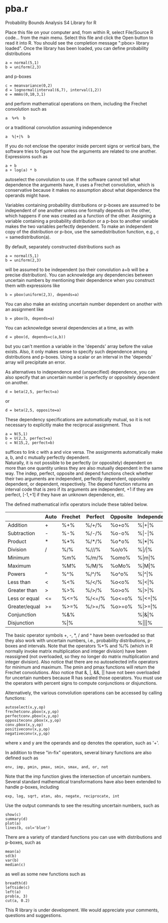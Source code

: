 # pba.r 
Probability Bounds Analysis S4 Library for R 

Place this file on your computer and, from within R, select 
File/Source R code... from the main menu.  Select this file and
click the Open button to read it into R.  You should see the 
completion message ":pbox> library loaded".  Once the library 
has been loaded, you can define probability distributions 

    a = normal(5,1)
    b = uniform(2,3)

and  p-boxes 

    c = meanvariance(0,2)    
    d = lognormal(interval(6,7), interval(1,2))   
    e = mmms(0,10,3,1) 

and perform mathematical operations on them, including the 
Frechet convolution such as 

    a  %+%  b

or a traditional convolution assuming independence

    a  %|+|%  b

If you do not enclose the operator inside percent signs or 
vertical bars, the software tries to figure out how the
arguments are related to one another. Expressions such as

    a + b  
    a + log(a) * b    

autoselect the convolution to use.  If the software cannot 
tell what dependence the arguments have, it uses a Frechet 
convolution, which is conservative because it makes no
assumption about what dependence the operands might have.


Variables containing probability distributions or p-boxes 
are assumed to be independent of one another unless one 
formally depends on the other, which happens if one was 
created as a function of the other. Assigning a variable 
containing a probability distribution or a p-box to another 
variable makes the two variables perfectly dependent.  To 
make an independent copy of the distribution or p-box, use 
the samedistribution function, e.g., c = samedistribution(a).


By default, separately constructed distributions such as 

    a = normal(5,1)    
    b = uniform(2,3)

will be assumed to be independent (so their convolution a+b 
will be a precise distribution).  You can acknowledge any
dependencies between uncertain numbers by mentioning their 
dependence when you construct them with expressions like 

    b = pbox(uniform(2,3), depends=a)

You can also make an existing uncertain number dependent on 
another with an assignment like

    b = pbox(b, depends=a)

You can acknowledge several dependencies at a time, as with

    d = pbox(d, depends=c(a,b))

but you can't mention a variable in the 'depends' array before 
the value exists.  Also, it only makes sense to specify such 
dependence among distributions and p-boxes.  Using a scalar or 
an interval in the 'depends' array will precipitate an error.

As alternatives to independence and (unspecified) dependence, 
you can also specify that an uncertain number is perfectly or 
oppositely dependent on another.

    d = beta(2,5, perfect=a)

or

    d = beta(2,5, opposite=a)

These dependency specifications are automatically mutual, 
so it is not necessary to explicitly make the reciprocal 
assignment.  Thus

    a = N(5,1)  
    b = U(2,3, perfect=a)  
    c = N(15,2, perfect=b)

suffices to link c with a and vice versa.  The assignments
automatically make a, b, and c mutually perfectly dependent.  
Naturally, it is not possible to be perfectly (or oppositely) 
dependent on more than one quantity unless they are also 
mutually dependent in the same way.  The indep, perfect, 
opposite and depend functions check whether their two 
arguments are independent, perfectly dependent, oppositely 
dependent, or dependent, respectively.  The depend function 
returns an interval code that is zero if its arguments are 
independent, +1 if they are perfect, \[-1,+1\] if they have
an unknown dependence, etc.

The defined mathematical infix operators include these tabled below.

|   | Auto  | Frechet  | Perfect  |Opposite   |Independent|
|---|---|---|---|---|---|
| Addition  |  +  |  %+%  |  %/+/%  |  %o+o%  |  %\|+\|%
|Subtraction  |  -  |  %-%  |  %/-/%  |  %o-o%  |  %\|-\|%
| Product  |  *  |  %*%  |  %/*/%  |  %o*o%  |  %\|*\|%
| Division  |  /  |  %/%  |  %///%  |  %o/o%  |  %\|/\|%
| Minimum  |    |  %m%  |  %/m/%  |  %omo%  |  %\|m\|%
|Maximum  |    |  %M%  |  %/M/%  |  %oMo%  |  %\|M\|%
|Powers  |  ^  |  %^%  |  %/^/%  |  %o^o%  |  %\|^\|%
|Less than  |  \<  |  %\<%  |  %/\</%  |  %o\<o%  |  %\|\<\|%
|Greater than  |  \>  |  %\>%  |  %/\>/%  |  %o\>o%  |  %\|\>\|%
|Less or equal  |  \<=  |  %\<=%  |  %/\<=/%  |  %o\<=o%  |  %\|\<=\|%
|Greater/equal  |  >=  |  %>=%  |  %/>=/%  |  %o>=o%  |  %\|>=\|%
|Conjunction  |    |  %&%  |   |   |  %\|&\|%
|Disjunction  |    |  %\|%  |  |   |  %\|\|\|%

The basic operator symbols +, -, \*, / and ^ have been overloaded 
so that they also work with uncertain numbers, i.e., probability 
distributions, p-boxes and intervals.  Note that the operators 
%\*% and %/% (which in R normally invoke matrix multiplication and 
integer division) have been reassigned (not overloaded, so they no 
longer do matrix multiplication and integer division).  Also 
notice that there are no autoselected infix operators for minimum 
and maximum.  The pmin and pmax functions will return the Frechet 
convolutions.  Also notice that &, |, &&, || have not been 
overloaded for uncertain numbers because R has sealed those 
operators.  You must use the operators with percent signs to 
compute conjunctions or disjunctions.

Alternatively, the various convolution operations can be accessed 
by calling functions:

    autoselect(x,y,op)  
    frechetconv.pbox(x,y,op)  
    perfectconv.pbox(x,y,op)  
    oppositeconv.pbox(x,y,op)  
    conv.pbox(x,y,op)  
    positiveconv(x,y,op)  
    negativeconv(x,y,op)  

where x and y are the operands and op denotes the operation, such 
as '+'.

In addition to these "in-fix" operators, several binary 
functions are also defined such as 

    env, imp, pmin, pmax, smin, smax, and, or, not

Note that the imp function gives the intersection of uncertain
numbers.  Several standard mathematical transformations have 
also been extended to handle p-boxes, including

    exp, log, sqrt, atan, abs, negate, reciprocate, int
 
Use the output commands to see the resulting uncertain numbers, 
such as

    show(c)
    summary(d)
    plot(a)
    lines(b, col='blue')

There are a variety of standard functions you can use with 
distributions and p-boxes, such as 

    mean(a)
    sd(b)
    var(b)
    median(c)

as well as some new functions such as

    breadth(d)
    leftside(c)
    left(a)
    prob(a, 3)
    cut(a, 0.2)

This R library is under development.  We would appreciate your 
comments, questions and suggestions.
